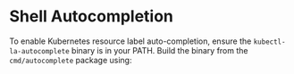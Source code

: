 # Shell Autocompletion

To enable Kubernetes resource label auto-completion, ensure the `kubectl-la-autocomplete` binary is in your PATH. Build the binary from the `cmd/autocomplete` package using:

